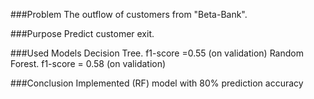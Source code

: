 ###Problem
The outflow of customers from "Beta-Bank".

###Purpose
Predict customer exit.

###Used Models
Decision Tree. f1-score =0.55 (on validation)
Random Forest. f1-score = 0.58 (on validation)

###Conclusion
Implemented (RF) model with 80% prediction accuracy